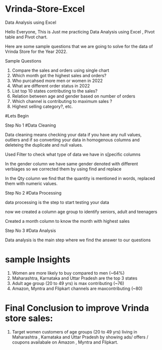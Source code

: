 # Vrinda-Store-Excel
Data Analysis using Excel 

Hello Everyone, This is Just me practicing Data Analysis using Excel , Pivot table and Pivot chart.

Here are some sample questions that we are going to solve for the data of Vrinda Store for the Year 2022.

Sample Questions

1. Compare the sales and orders using single chart
2. Which month got the highest sales and orders?
3. Who purcahsed more men or women in 2022
4. What are different order status in 2022
5. List top 10 states contributing to the sales?
6. Relation between age and gender based on number of orders
7. Which channel is contributing to maximum sales ?
8. Highest selling category?, etc.


#Lets Begin

Step No 1 
#Data Cleaning 

Data cleaning means checking your data if you have any null values, outliers and if so converting your data in homogenous columns and deleteing the duplicate and null values. 

Used Filter to check what type of data we have in s[pecific columns 
	

In the gender column we have same gender denoted with different verbiages so we corrected them by using find and replace 

In the Qty column we find that the quantity is mentioned in words, replaced them with numeric values.

Step No 2
#Data Processing

data processing is the step to start testing your data


now we created a column age group to identify seniors, adult and teenagers

 
Created a month column to know the month with highest sales 


Step No 3 
#Data Analysis

Data analysis is the main step where we find the answer to our questions



# sample Insights 

1. Women are more likely to buy compared to men (~64%)
2. Maharashtra, Karnataka and Uttar Pradesh are the top 3 states
3. Adult age group (20 to 49 yrs) is max contributing (~76)
4. Amazon, Myntra and Flipkart channels are maxcontributing (~80)


# Final Conclusion to improve Vrinda store sales:
 
1. Target women customers of age groups (20 to 49 yrs) living in Maharashtra , Karnataka and Uttar Pradesh by showing ads/ offers / coupons availabale on Amazon , Myntra and Flipkart.


